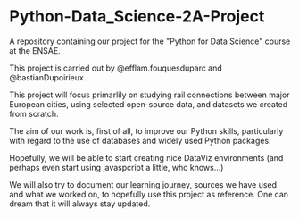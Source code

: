 # Python-Data_Science-2A-Project
A repository containing our project for the "Python for Data Science" course at the ENSAE.

This project is carried out by @efflam.fouquesduparc and @bastianDupoirieux

This project will focus primarlily on studying rail connections between major European cities, using selected open-source data, and datasets we created from scratch.

The aim of our work is, first of all, to improve our Python skills, particularly with regard to the use of databases and widely used Python packages.

Hopefully, we will be able to start creating nice DataViz environments (and perhaps even start using javaspcript a little, who knows...)

We will also try to document our learning journey, sources we have used and what we worked on, to hopefully use this project as reference. One can dream that it will always stay updated.
